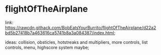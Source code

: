 # flightOfTheAirplane
link: https://rawcdn.githack.com/BobEatsYourBurrito/flightOfTheAirplane/d22a2bd5b27418b7a463616ca5741b8a3a084387/index.html;

ideas: collision, obsticles, hotstreaks and multipliers, more controls, list controls, menu, highscore system maybe;
